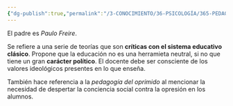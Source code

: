 ```yaml
---
{"dg-publish":true,"permalink":"/3-CONOCIMIENTO/36-PSICOLOGÍA/365-PEDAGOGÍA/Pedagogía crítica/"}
---
```


El padre es *Paulo Freire*.

Se refiere a una serie de teorías que son **críticas con el sistema educativo clásico**. Propone que la educación no es una herramieta neutral, si no que tiene un gran **carácter político**. El docente debe ser consciente de los valores ideológicos presentes en lo que enseña.

También hace referencia a la *pedagogía del oprimido* al mencionar la necesidad de despertar la conciencia social contra la opresión en los alumnos.